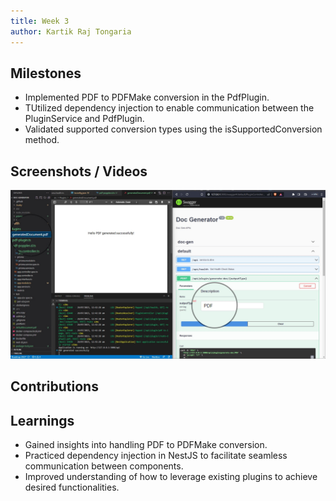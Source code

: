 ```yaml
---
title: Week 3
author: Kartik Raj Tongaria  
---
```


## Milestones
- Implemented PDF to PDFMake conversion in the PdfPlugin.
- TUtilized dependency injection to enable communication between the PluginService and PdfPlugin.
- Validated supported conversion types using the isSupportedConversion method.


## Screenshots / Videos 

![Generated PDF](./GeneratePDF.png)
## Contributions

## Learnings
- Gained insights into handling PDF to PDFMake conversion.
- Practiced dependency injection in NestJS to facilitate seamless communication between components.
- Improved understanding of how to leverage existing plugins to achieve desired functionalities.
